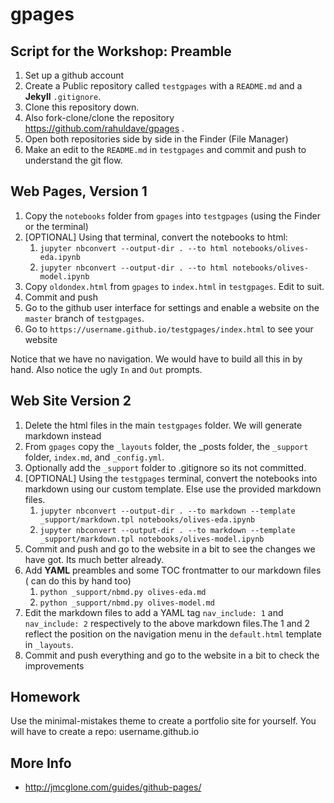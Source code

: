 # gpages

## Script for the Workshop: Preamble

1. Set up a github account
2. Create a Public repository called `testgpages` with a `README.md` and a **Jekyll** `.gitignore`.
3. Clone this repository down.
4. Also fork-clone/clone the repository https://github.com/rahuldave/gpages . 
5. Open both repositories side by side in the Finder (File Manager)
6. Make an edit to the `README.md` in `testgpages` and commit and push to understand the git flow.

## Web Pages, Version 1

1. Copy the `notebooks` folder from `gpages` into `testgpages` (using the Finder or the terminal)
2. [OPTIONAL] Using that terminal, convert the notebooks to html: 
   1. `jupyter nbconvert --output-dir . --to html notebooks/olives-eda.ipynb`
   2. `jupyter nbconvert --output-dir . --to html notebooks/olives-model.ipynb`
3. Copy `oldondex.html` from `gpages` to `index.html` in `testgpages`. Edit to suit.
4. Commit and push
5. Go to the github user interface for settings and enable a website on the `master` branch of `testgpages`.
6. Go to `https://username.github.io/testgpages/index.html` to see your website


Notice that we have no navigation. We would have to build all this in by hand. Also notice the ugly `In` and `Out` prompts.

## Web Site Version 2

1. Delete the html files in the main `testgpages` folder. We will generate markdown instead
2. From `gpages` copy the `_layouts` folder, the _posts folder, the `_support` folder, `index.md`, and `_config.yml`.
3. Optionally add the `_support` folder to .gitignore so its not committed.
4. [OPTIONAL] Using the `testgpages` terminal, convert the notebooks into markdown using our custom template. Else use the provided markdown files.
   1. `jupyter nbconvert --output-dir . --to markdown --template _support/markdown.tpl notebooks/olives-eda.ipynb`
   2. `jupyter nbconvert --output-dir . --to markdown --template _support/markdown.tpl notebooks/olives-model.ipynb`
5. Commit and push and go to the website in a bit to see the changes we have got. Its much better already.
6. Add **YAML** preambles and some TOC frontmatter to our markdown files ( can do this by hand too)
   1. `python _support/nbmd.py olives-eda.md` 
   2. `python _support/nbmd.py olives-model.md`
7. Edit the markdown files to add a YAML tag `nav_include: 1` and `nav_include: 2` respectively to the above markdown files.The 1 and 2 reflect the position on the navigation menu in the `default.html` template in `_layouts`.  
8. Commit and push everything and go to the website in a bit to check the improvements

## Homework

Use the minimal-mistakes theme to create a portfolio site for yourself. You will have to create a repo: username.github.io

## More Info

- http://jmcglone.com/guides/github-pages/
